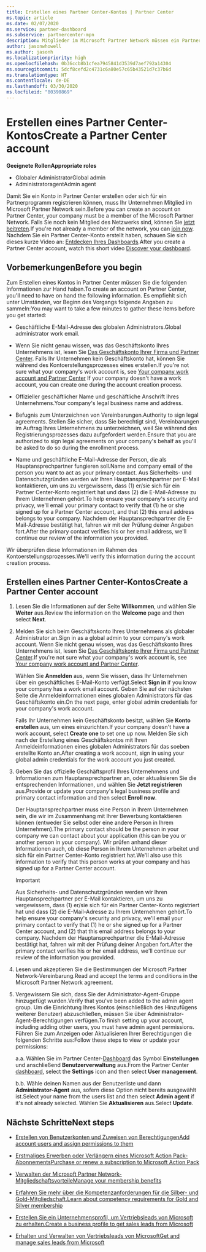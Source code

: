 ```yaml
---
title: Erstellen eines Partner Center-Kontos | Partner Center
ms.topic: article
ms.date: 02/07/2020
ms.service: partner-dashboard
ms.subservice: partnercenter-mpn
description: Mitglieder im Microsoft Partner Network müssen ein Partner Center-Konto erstellen, um ihre Netzwerkvorteile und Kompetenzen verwalten und ein Geschäftsprofil erstellen zu können.
author: jasonwhowell
ms.author: jasonh
ms.localizationpriority: high
ms.openlocfilehash: 0b36ccb8b1cfea7945841d3539d7aef792a14304
ms.sourcegitcommit: 5dcf8cefd2c4731c6a80e57c65b43521d7c37b6d
ms.translationtype: HT
ms.contentlocale: de-DE
ms.lasthandoff: 03/30/2020
ms.locfileid: "80390869"
---
```

# <a name="create-a-partner-center-account"></a><span data-ttu-id="71e01-103">Erstellen eines Partner Center-Kontos</span><span class="sxs-lookup"><span data-stu-id="71e01-103">Create a Partner Center account</span></span>

<span data-ttu-id="71e01-104">**Geeignete Rollen**</span><span class="sxs-lookup"><span data-stu-id="71e01-104">**Appropriate roles**</span></span>

- <span data-ttu-id="71e01-105">Globaler Administrator</span><span class="sxs-lookup"><span data-stu-id="71e01-105">Global admin</span></span>
- <span data-ttu-id="71e01-106">Administratoragent</span><span class="sxs-lookup"><span data-stu-id="71e01-106">Admin agent</span></span>

<span data-ttu-id="71e01-107">Damit Sie ein Konto in Partner Center erstellen oder sich für ein Partnerprogramm registrieren können, muss Ihr Unternehmen Mitglied im Microsoft Partner Network sein.</span><span class="sxs-lookup"><span data-stu-id="71e01-107">Before you can create an account on Partner Center, your company must be a member of the Microsoft Partner Network.</span></span> <span data-ttu-id="71e01-108">Falls Sie noch kein Mitglied des Netzwerks sind, können Sie [jetzt beitreten](https://partner.microsoft.com/commercial#).</span><span class="sxs-lookup"><span data-stu-id="71e01-108">If you're not already a member of the network, you can [join now](https://partner.microsoft.com/commercial#).</span></span> <span data-ttu-id="71e01-109">Nachdem Sie ein Partner Center-Konto erstellt haben, schauen Sie sich dieses kurze Video an: [Entdecken Ihres Dashboards](https://vimeo.com/290338211).</span><span class="sxs-lookup"><span data-stu-id="71e01-109">After you create a Partner Center account, watch this short video [Discover your dashboard](https://vimeo.com/290338211).</span></span>

## <a name="before-you-begin"></a><span data-ttu-id="71e01-110">Vorbemerkungen</span><span class="sxs-lookup"><span data-stu-id="71e01-110">Before you begin</span></span>

<span data-ttu-id="71e01-111">Zum Erstellen eines Kontos in Partner Center müssen Sie die folgenden Informationen zur Hand haben.</span><span class="sxs-lookup"><span data-stu-id="71e01-111">To create an account on Partner Center, you'll need to have on hand the following information.</span></span> <span data-ttu-id="71e01-112">Es empfiehlt sich unter Umständen, vor Beginn des Vorgangs folgende Angaben zu sammeln:</span><span class="sxs-lookup"><span data-stu-id="71e01-112">You may want to take a few minutes to gather these items before you get started:</span></span>

-   <span data-ttu-id="71e01-113">Geschäftliche E-Mail-Adresse des globalen Administrators.</span><span class="sxs-lookup"><span data-stu-id="71e01-113">Global administrator work email.</span></span>

-   <span data-ttu-id="71e01-114">Wenn Sie nicht genau wissen, was das Geschäftskonto Ihres Unternehmens ist, lesen Sie [Das Geschäftskonto Ihrer Firma und Partner Center](azure-active-directory-tenants-and-partner-center.md). Falls Ihr Unternehmen kein Geschäftskonto hat, können Sie während des Kontoerstellungsprozesses eines erstellen.</span><span class="sxs-lookup"><span data-stu-id="71e01-114">If you're not sure what your company's work account is, see [Your company work account and Partner Center](azure-active-directory-tenants-and-partner-center.md) If your company doesn't have a work account, you can create one during the account creation process.</span></span> 

-   <span data-ttu-id="71e01-115">Offizieller geschäftlicher Name und geschäftliche Anschrift Ihres Unternehmens.</span><span class="sxs-lookup"><span data-stu-id="71e01-115">Your company's legal business name and address.</span></span>  

-   <span data-ttu-id="71e01-116">Befugnis zum Unterzeichnen von Vereinbarungen.</span><span class="sxs-lookup"><span data-stu-id="71e01-116">Authority to sign legal agreements.</span></span> <span data-ttu-id="71e01-117">Stellen Sie sicher, dass Sie berechtigt sind, Vereinbarungen im Auftrag Ihres Unternehmens zu unterzeichnen, weil Sie während des Registrierungsprozesses dazu aufgefordert werden.</span><span class="sxs-lookup"><span data-stu-id="71e01-117">Ensure that you are authorized to sign legal agreements on your company's behalf as you'll be asked to do so during the enrollment process.</span></span>

-   <span data-ttu-id="71e01-118">Name und geschäftliche E-Mail-Adresse der Person, die als Hauptansprechpartner fungieren soll.</span><span class="sxs-lookup"><span data-stu-id="71e01-118">Name and company email of the person you want to act as your primary contact.</span></span> <span data-ttu-id="71e01-119">Aus Sicherheits- und Datenschutzgründen werden wir Ihren Hauptansprechpartner per E-Mail kontaktieren, um uns zu vergewissern, dass (1) er/sie sich für ein Partner Center-Konto registriert hat und dass (2) die E-Mail-Adresse zu Ihrem Unternehmen gehört.</span><span class="sxs-lookup"><span data-stu-id="71e01-119">To help ensure your company's security and privacy, we'll email your primary contact to verify that (1) he or she signed up for a Partner Center account, and that (2) this email address belongs to your company.</span></span> <span data-ttu-id="71e01-120">Nachdem der Hauptansprechpartner die E-Mail-Adresse bestätigt hat, fahren wir mit der Prüfung deiner Angaben fort.</span><span class="sxs-lookup"><span data-stu-id="71e01-120">After the primary contact verifies his or her email address, we'll continue our review of the information you provided.</span></span>

<span data-ttu-id="71e01-121">Wir überprüfen diese Informationen im Rahmen des Kontoerstellungsprozesses.</span><span class="sxs-lookup"><span data-stu-id="71e01-121">We'll verify this information during the account creation process.</span></span> 
 
## <a name="create-a-partner-center-account"></a><span data-ttu-id="71e01-122">Erstellen eines Partner Center-Kontos</span><span class="sxs-lookup"><span data-stu-id="71e01-122">Create a Partner Center account</span></span>

1.  <span data-ttu-id="71e01-123">Lesen Sie die Informationen auf der Seite **Willkommen**, und wählen Sie **Weiter** aus.</span><span class="sxs-lookup"><span data-stu-id="71e01-123">Review the information on the **Welcome** page and then select **Next**.</span></span>

2.  <span data-ttu-id="71e01-124">Melden Sie sich beim Geschäftskonto Ihres Unternehmens als globaler Administrator an.</span><span class="sxs-lookup"><span data-stu-id="71e01-124">Sign in as a global admin to your company's work account.</span></span> <span data-ttu-id="71e01-125">Wenn Sie nicht genau wissen, was das Geschäftskonto Ihres Unternehmens ist, lesen Sie [Das Geschäftskonto Ihrer Firma und Partner Center](azure-active-directory-tenants-and-partner-center.md).</span><span class="sxs-lookup"><span data-stu-id="71e01-125">If you're not sure what your company's work account   is, see [Your company work account and Partner Center](azure-active-directory-tenants-and-partner-center.md).</span></span>

    <span data-ttu-id="71e01-126">Wählen Sie **Anmelden** aus, wenn Sie wissen, dass Ihr Unternehmen über ein geschäftliches E-Mail-Konto verfügt.</span><span class="sxs-lookup"><span data-stu-id="71e01-126">Select **Sign in** if you know your company has a work email account.</span></span> <span data-ttu-id="71e01-127">Geben Sie auf der nächsten Seite die Anmeldeinformationen eines globalen Administrators für das Geschäftskonto ein.</span><span class="sxs-lookup"><span data-stu-id="71e01-127">On the next page, enter global admin credentials for your company's work account.</span></span> 

    <span data-ttu-id="71e01-128">Falls Ihr Unternehmen kein Geschäftskonto besitzt, wählen Sie **Konto erstellen** aus, um eines einzurichten.</span><span class="sxs-lookup"><span data-stu-id="71e01-128">If your company doesn't have a work account, select **Create one** to set one up now.</span></span> <span data-ttu-id="71e01-129">Melden Sie sich nach der Erstellung eines Geschäftskontos mit Ihren Anmeldeinformationen eines globalen Administrators für das soeben erstellte Konto an.</span><span class="sxs-lookup"><span data-stu-id="71e01-129">After creating a work account, sign in using your global admin credentials for the work account you just created.</span></span>

3.  <span data-ttu-id="71e01-130">Geben Sie das offizielle Geschäftsprofil Ihres Unternehmens und Informationen zum Hauptansprechpartner an, oder aktualisieren Sie die entsprechenden Informationen, und wählen Sie **Jetzt registrieren** aus.</span><span class="sxs-lookup"><span data-stu-id="71e01-130">Provide or update your company's legal business profile and primary contact information and then select **Enroll now**.</span></span> 

    <span data-ttu-id="71e01-131">Der Hauptansprechpartner muss eine Person in Ihrem Unternehmen sein, die wir im Zusammenhang mit Ihrer Bewerbung kontaktieren können (entweder Sie selbst oder eine andere Person in Ihrem Unternehmen).</span><span class="sxs-lookup"><span data-stu-id="71e01-131">The primary contact should be the person in your company we can contact about your application (this can be you or another person in your company).</span></span> <span data-ttu-id="71e01-132">Wir prüfen anhand dieser Informationen auch, ob diese Person in Ihrem Unternehmen arbeitet und sich für ein Partner Center-Konto registriert hat.</span><span class="sxs-lookup"><span data-stu-id="71e01-132">We'll also use this information to verify that this person works at your company and has signed up for a Partner Center account.</span></span>

    > [!IMPORTANT]  
    > <span data-ttu-id="71e01-133">Aus Sicherheits- und Datenschutzgründen werden wir Ihren Hauptansprechpartner per E-Mail kontaktieren, um uns zu vergewissern, dass (1) er/sie sich für ein Partner Center-Konto registriert hat und dass (2) die E-Mail-Adresse zu Ihrem Unternehmen gehört.</span><span class="sxs-lookup"><span data-stu-id="71e01-133">To help ensure your company's security and privacy, we'll email your primary contact to verify that (1) he or she signed up for a Partner Center account, and (2) that this email address belongs to your company.</span></span> <span data-ttu-id="71e01-134">Nachdem der Hauptansprechpartner die E-Mail-Adresse bestätigt hat, fahren wir mit der Prüfung deiner Angaben fort.</span><span class="sxs-lookup"><span data-stu-id="71e01-134">After the primary contact verifies his or her email address, we'll continue our review of the information you provided.</span></span>

4.  <span data-ttu-id="71e01-135">Lesen und akzeptieren Sie die Bestimmungen der Microsoft Partner Network-Vereinbarung.</span><span class="sxs-lookup"><span data-stu-id="71e01-135">Read and accept the terms and conditions in the Microsoft Partner Network agreement.</span></span> 

5.  <span data-ttu-id="71e01-136">Vergewissern Sie sich, dass Sie der Administrator-Agent-Gruppe hinzugefügt wurden.</span><span class="sxs-lookup"><span data-stu-id="71e01-136">Verify that you've been added to the admin agent group.</span></span> <span data-ttu-id="71e01-137">Um die Einrichtung Ihres Kontos (einschließlich des Hinzufügens weiterer Benutzer) abzuschließen, müssen Sie über Administrator-Agent-Berechtigungen verfügen.</span><span class="sxs-lookup"><span data-stu-id="71e01-137">To finish setting up your account, including adding other users, you must have admin agent permissions.</span></span> <span data-ttu-id="71e01-138">Führen Sie zum Anzeigen oder Aktualisieren Ihrer Berechtigungen die folgenden Schritte aus:</span><span class="sxs-lookup"><span data-stu-id="71e01-138">Follow these steps to view or update your permissions:</span></span>

    <span data-ttu-id="71e01-139">a.</span><span class="sxs-lookup"><span data-stu-id="71e01-139">a.</span></span> <span data-ttu-id="71e01-140">Wählen Sie im Partner Center-[Dashboard](https://partner.microsoft.com/dashboard/home**) das Symbol **Einstellungen** und anschließend **Benutzerverwaltung** aus.</span><span class="sxs-lookup"><span data-stu-id="71e01-140">From the Partner Center [dashboard](https://partner.microsoft.com/dashboard/home**), select the **Settings** icon and then select **User management**.</span></span>  

    <span data-ttu-id="71e01-141">b.</span><span class="sxs-lookup"><span data-stu-id="71e01-141">b.</span></span> <span data-ttu-id="71e01-142">Wähle deinen Namen aus der Benutzerliste und dann **Administrator-Agent** aus, sofern diese Option nicht bereits ausgewählt ist.</span><span class="sxs-lookup"><span data-stu-id="71e01-142">Select your name from the users list and then select **Admin agent** if it's not already selected.</span></span> <span data-ttu-id="71e01-143">Wählen Sie **Aktualisieren** aus.</span><span class="sxs-lookup"><span data-stu-id="71e01-143">Select **Update**.</span></span>  

## <a name="next-steps"></a><span data-ttu-id="71e01-144">Nächste Schritte</span><span class="sxs-lookup"><span data-stu-id="71e01-144">Next steps</span></span>

-   [<span data-ttu-id="71e01-145">Erstellen von Benutzerkonten und Zuweisen von Berechtigungen</span><span class="sxs-lookup"><span data-stu-id="71e01-145">Add account users and assign permissions to them</span></span>](create-user-accounts-and-set-permissions.md)

-   [<span data-ttu-id="71e01-146">Erstmaliges Erwerben oder Verlängern eines Microsoft Action Pack-Abonnements</span><span class="sxs-lookup"><span data-stu-id="71e01-146">Purchase or renew a subscription to Microsoft Action Pack</span></span>](mpn-get-action-pack.md)

-   [<span data-ttu-id="71e01-147">Verwalten der Microsoft Partner Network-Mitgliedschaftsvorteile</span><span class="sxs-lookup"><span data-stu-id="71e01-147">Manage your membership benefits</span></span>](manage-your-partner-network-benefits.md)

-   [<span data-ttu-id="71e01-148">Erfahren Sie mehr über die Kompetenzanforderungen für die Silber- und Gold-Mitgliedschaft.</span><span class="sxs-lookup"><span data-stu-id="71e01-148">Learn about competency requirements for Gold and Silver membership</span></span>](https://partner.microsoft.com/membership/competencies)

-   [<span data-ttu-id="71e01-149">Erstellen Sie ein Unternehmensprofil, um Vertriebsleads von Microsoft zu erhalten.</span><span class="sxs-lookup"><span data-stu-id="71e01-149">Create a business profile to get sales leads from Microsoft</span></span>](create-a-marketing-profile.md)

-   [<span data-ttu-id="71e01-150">Erhalten und Verwalten von Vertriebsleads von Microsoft</span><span class="sxs-lookup"><span data-stu-id="71e01-150">Get and manage sales leads from Microsoft</span></span>](responding-to-referrals.md)
